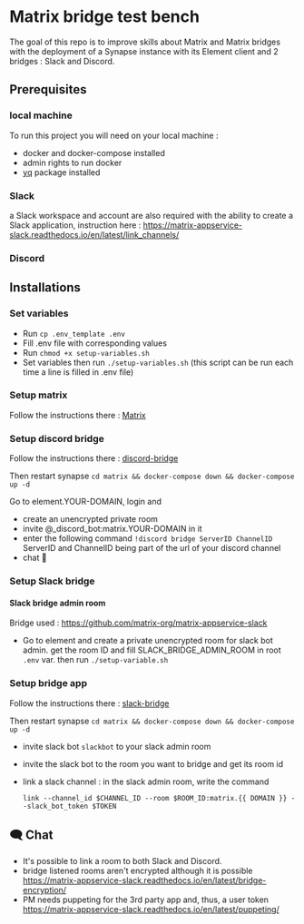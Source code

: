 # Matrix bridge test bench

The goal of this repo is to improve skills about Matrix and Matrix bridges
with the deployment of a Synapse instance with its Element client and 2 bridges : Slack and Discord.

## Prerequisites

### local machine
To run this project you will need on your local machine : 
- docker and docker-compose installed
- admin rights to run docker
- [yq](https://github.com/kislyuk/yq) package installed

### Slack
a Slack workspace and account are also required with the ability to create a Slack application, instruction here : <https://matrix-appservice-slack.readthedocs.io/en/latest/link_channels/>

### Discord

## Installations

### Set variables

- Run `cp .env_template .env`
- Fill .env file with corresponding values
- Run `chmod +x setup-variables.sh`
- Set variables then run `./setup-variables.sh`
  (this script can be run each time a line is filled in .env file)

### Setup matrix

Follow the instructions there : [Matrix](matrix/readme.md)

### Setup discord bridge

Follow the instructions there : [discord-bridge](discord-bridge/readme.md)

Then restart synapse `cd matrix && docker-compose down && docker-compose up -d`

Go to element.YOUR-DOMAIN, login and

- create an unencrypted private room
- invite @_discord_bot:matrix.YOUR-DOMAIN in it
- enter the following command `!discord bridge ServerID ChannelID` ServerID and ChannelID being part of the url of your discord channel
- chat 🎉

### Setup Slack bridge

#### Slack bridge admin room

Bridge used : https://github.com/matrix-org/matrix-appservice-slack

- Go to element and create a private unencrypted room for slack bot admin. get the room ID and fill SLACK_BRIDGE_ADMIN_ROOM in root `.env` var. then run `./setup-variable.sh`

### Setup bridge app

Follow the instructions there : [slack-bridge](slack-bridge/readme.md)

Then restart synapse `cd matrix && docker-compose down && docker-compose up -d`

- invite slack bot `slackbot` to your slack admin room
- invite the slack bot to the room you want to bridge and get its room id
- link a slack channel : in the slack admin room, write the command

   `link --channel_id $CHANNEL_ID --room $ROOM_ID:matrix.{{ DOMAIN }} --slack_bot_token $TOKEN`

## 🗨️ Chat

- It's possible to link a room to both Slack and Discord.
- bridge listened rooms aren't encrypted although it is possible <https://matrix-appservice-slack.readthedocs.io/en/latest/bridge-encryption/>
- PM needs puppeting for the 3rd party app and, thus, a user token <https://matrix-appservice-slack.readthedocs.io/en/latest/puppeting/>
